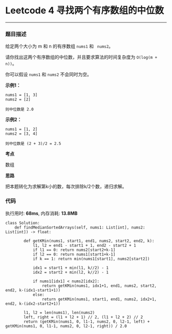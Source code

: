 # Leetcode 4 寻找两个有序数组的中位数

***
### 题目描述

给定两个大小为 m 和 n 的有序数组 ``nums1`` 和 `` nums2``。

请你找出这两个有序数组的中位数，并且要求算法的时间复杂度为 ``O(log(m + n))``。

你可以假设 ``nums1`` 和 ``nums2`` 不会同时为空。



**示例1：**

	nums1 = [1, 3]
	nums2 = [2]
	
	则中位数是 2.0

**示例2：**

```
nums1 = [1, 2]
nums2 = [3, 4]

则中位数是 (2 + 3)/2 = 2.5
```



**考点**

数组



**思路**

把本题转化为求解第k小的数，每次排除k/2个数，递归求解。

### 代码

执行用时: **68ms**, 内存消耗: **13.8MB**

```
class Solution:
    def findMedianSortedArrays(self, nums1: List[int], nums2: List[int]) -> float:
        
        def getKMin(nums1, start1, end1, nums2, start2, end2, k):
            l1, l2 = end1 - start1 + 1, end2 - start2 + 1
            if l1 == 0: return nums2[start2+k-1]
            if l2 == 0: return nums1[start1+k-1]
            if k == 1: return min(nums1[start1], nums2[start2])
            
            idx1 = start1 + min(l1, k//2) - 1
            idx2 = start2 + min(l2, k//2) - 1
            
            if nums1[idx1] < nums2[idx2]: 
                return getKMin(nums1, idx1+1, end1, nums2, start2, end2, k-(idx1-start1+1))
            else: 
                return getKMin(nums1, start1, end1, nums2, idx2+1, end2, k-(idx2-start2+1))   
        
        l1, l2 = len(nums1), len(nums2)
        left, right = (l1 + l2 + 1) // 2, (l1 + l2 + 2) // 2
        return (getKMin(nums1, 0, l1-1, nums2, 0, l2-1, left) + getKMin(nums1, 0, l1-1, nums2, 0, l2-1, right)) / 2.0
```



